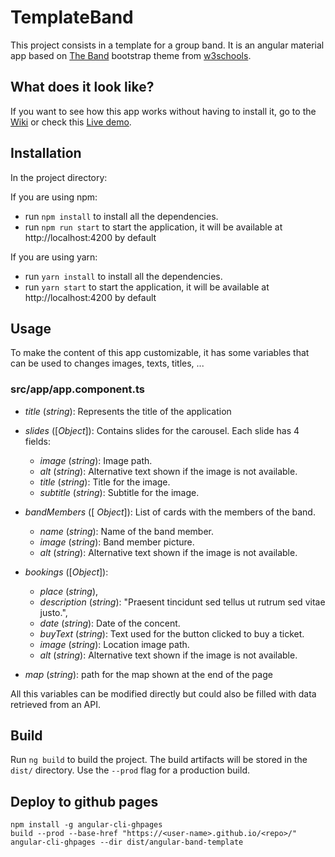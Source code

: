 # TemplateBand

This project consists in a template for a group band. It is an angular material app based on [The Band](https://www.w3schools.com/bootstrap/trybs_theme_band_full.htm) bootstrap theme from [w3schools](https://www.w3schools.com/).

## What does it look like?

If you want to see how this app works without having to install it, go to the [Wiki](https://github.com/juaamol/angular-band-template/wiki) or check this [Live demo](https://juaamol.github.io/angular-band-template/).

## Installation 

In the project directory:

If you are using npm:

* run `npm install` to install all the dependencies.
* run `npm run start` to start the application, it will be available at http://localhost:4200 by default

If you are using yarn:

* run `yarn install` to install all the dependencies.
* run `yarn start` to start the application, it will be available at http://localhost:4200 by default

## Usage

To make the content of this app customizable, it has some variables that can be used to changes images, texts, titles, ...

### src/app/app.component.ts

* *title* (_string_): Represents the title of the application

* *slides* ([_Object_]): Contains slides for the carousel. Each slide has 4 fields:
  * *image* (_string_): Image path.
  * *alt* (_string_): Alternative text shown if the image is not available.
  * *title* (_string_): Title for the image.
  * *subtitle* (_string_): Subtitle for the image.

* *bandMembers* ([ _Object_]): List of cards with the members of the band.
  * *name* (_string_): Name of the band member.
  * *image* (_string_): Band member picture.
  * *alt* (_string_): Alternative text shown if the image is not available.

* *bookings* ([_Object_]): 
  * *place* (_string_),
  * *description* (_string_): "Praesent tincidunt sed tellus ut rutrum sed vitae justo.",
  * *date* (_string_): Date of the concent.
  * *buyText* (_string_): Text used for the button clicked to buy a ticket.
  * *image* (_string_): Location image path.
  * *alt* (_string_): Alternative text shown if the image is not available.

* *map* (_string_): path for the map shown at the end of the page


All this variables can be modified directly but could also be filled with data retrieved from an API.

## Build

Run `ng build` to build the project. The build artifacts will be stored in the `dist/` directory. Use the `--prod` flag for a production build.


## Deploy to github pages

```
npm install -g angular-cli-ghpages
build --prod --base-href "https://<user-name>.github.io/<repo>/"
angular-cli-ghpages --dir dist/angular-band-template
```
